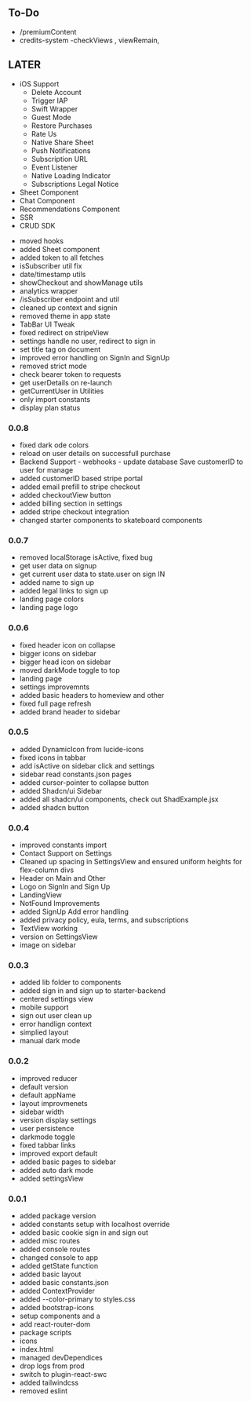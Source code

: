 ## To-Do
- /premiumContent
- credits-system -checkViews , viewRemain, 
    
## LATER
- iOS Support
    - Delete Account
    - Trigger IAP
    - Swift Wrapper
    - Guest Mode
    - Restore Purchases
    - Rate Us
    - Native Share Sheet 
    - Push Notifications 
    - Subscription URL
    - Event Listener
    - Native Loading Indicator
    - Subscriptions Legal Notice
- Sheet Component
- Chat Component
- Recommendations Component
- SSR
- CRUD SDK

* moved hooks
* added Sheet component
* added token to all fetches
* isSubscriber util fix
* date/timestamp utils
* showCheckout and showManage utils
* analytics wrapper
* /isSubscriber endpoint and util
* cleaned up context and signin
* removed theme in app state
* TabBar UI Tweak
* fixed redirect on stripeView
* settings handle no user, redirect to sign in
* set title tag on document
* improved error handling on SignIn and SignUp
* removed strict mode
* check bearer token to requests
* get userDetails on re-launch
* getCurrentUser in Utilities
* only import constants
* display plan status

### 0.0.8
* fixed dark ode colors
* reload on user details on successfull purchase
* Backend Support - webhooks - update database Save customerID to user for manage
* added customerID based stripe portal
* added email prefill to stripe checkout
* added checkoutView button
* added billing section in settings
* added stripe checkout integration
* changed starter components to skateboard components

### 0.0.7
* removed localStorage isActive, fixed bug
* get user data on signup
* get current user data to state.user on sign IN
* added name to sign up
* added legal links to sign up
* landing page colors
* landing page logo

### 0.0.6
* fixed header icon on collapse
* bigger icons on sidebar
* bigger head icon on sidebar
* moved darkMode toggle to top
* landing page
* settings improvemnts
* added basic headers to homeview and other
* fixed full page refresh
* added brand header to sidebar

### 0.0.5
* added DynamicIcon from lucide-icons
* fixed icons in tabbar
* add isActive on sidebar click and settings
* sidebar read constants.json pages
* added cursor-pointer to collapse button
* added Shadcn/ui Sidebar
* added all shadcn/ui components, check out ShadExample.jsx
* added shadcn button

### 0.0.4
* improved constants import
* Contact Support on Settings
* Cleaned up spacing in SettingsView and ensured uniform heights for flex-column divs
* Header on Main and Other
* Logo on SignIn and Sign Up
* LandingView
* NotFound Improvements
* added SignUp Add error handling
* added privacy policy, eula, terms, and subscriptions 
* TextView working
* version on SettingsView
* image on sidebar

### 0.0.3 
* added lib folder to components
* added sign in and sign up to starter-backend
* centered settings view
* mobile support
* sign out user clean up
* error handlign context
* simplied layout
* manual dark mode

### 0.0.2
* improved reducer
* default version
* default appName
* layout improvmenets
* sidebar width
* version display settings
* user persistence
* darkmode toggle
* fixed tabbar links
* improved export default
* added basic pages to sidebar
* added auto dark mode
* added settingsView

### 0.0.1 
* added package version
* added constants setup with localhost override
* added basic cookie sign in and sign out
* added misc routes
* added console routes
* changed console to app
* added getState function
* added basic layout
* added basic constants.json
* added ContextProvider
* added --color-primary to styles.css
* added bootstrap-icons
* setup components and a
* add react-router-dom
* package scripts
* icons
* index.html 
* managed devDependices 
* drop logs from prod
* switch to plugin-react-swc
* added tailwindcss
* removed eslint

